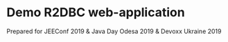 # Demo R2DBC web-application

Prepared for JEEConf 2019 & Java Day Odesa 2019 & Devoxx Ukraine 2019
